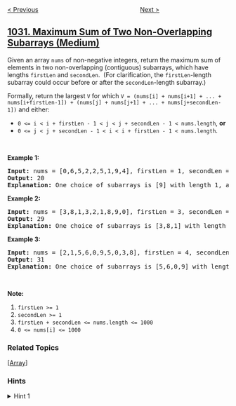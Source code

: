 <!--|This file generated by command(leetcode description); DO NOT EDIT.    |-->
<!--+----------------------------------------------------------------------+-->
<!--|@author    openset <openset.wang@gmail.com>                           |-->
<!--|@link      https://github.com/openset                                 |-->
<!--|@home      https://github.com/openset/leetcode                        |-->
<!--+----------------------------------------------------------------------+-->

[< Previous](../matrix-cells-in-distance-order "Matrix Cells in Distance Order")
　　　　　　　　　　　　　　　　
[Next >](../stream-of-characters "Stream of Characters")

## [1031. Maximum Sum of Two Non-Overlapping Subarrays (Medium)](https://leetcode.com/problems/maximum-sum-of-two-non-overlapping-subarrays "两个非重叠子数组的最大和")

<p>Given an array <code>nums</code> of non-negative integers, return the maximum sum of elements in two non-overlapping (contiguous) subarrays, which have lengths&nbsp;<code>firstLen</code> and <code>secondLen</code>.&nbsp; (For clarification, the <code>firstLen</code>-length subarray could occur before or after the <code>secondLen</code>-length subarray.)</p>

<p>Formally,&nbsp;return the largest <code>V</code> for which&nbsp;<code>V = (nums[i] + nums[i+1] + ... + nums[i+firstLen-1]) + (nums[j] + nums[j+1] + ... + nums[j+secondLen-1])</code> and either:</p>

<ul>
	<li><code>0 &lt;= i &lt; i + firstLen - 1 &lt; j &lt; j + secondLen - 1 &lt; nums.length</code>, <strong>or</strong></li>
	<li><code>0 &lt;= j &lt; j + secondLen - 1 &lt; i &lt; i + firstLen - 1 &lt; nums.length</code>.</li>
</ul>

<p>&nbsp;</p>

<ol>
</ol>

<div>
<p><strong>Example 1:</strong></p>

<pre>
<strong>Input: </strong>nums = <span id="example-input-1-1">[0,6,5,2,2,5,1,9,4]</span>, firstLen = <span id="example-input-1-2">1</span>, secondLen = <span id="example-input-1-3">2</span>
<strong>Output: </strong><span id="example-output-1">20
<strong>Explanation:</strong> One choice of subarrays is [9] with length 1, and [6,5] with length 2.</span>
</pre>

<div>
<p><strong>Example 2:</strong></p>

<pre>
<strong>Input: </strong>nums = <span id="example-input-2-1">[3,8,1,3,2,1,8,9,0]</span>, firstLen = <span id="example-input-2-2">3</span>, secondLen = <span id="example-input-2-3">2</span>
<strong>Output: </strong><span id="example-output-2">29
</span><span id="example-output-1"><strong>Explanation:</strong> One choice of subarrays is</span><span> [3,8,1] with length 3, and [8,9] with length 2.</span>
</pre>

<div>
<p><strong>Example 3:</strong></p>

<pre>
<strong>Input: </strong>nums = <span id="example-input-3-1">[2,1,5,6,0,9,5,0,3,8]</span>, firstLen = <span id="example-input-3-2">4</span>, secondLen = <span id="example-input-3-3">3</span>
<strong>Output: </strong><span id="example-output-3">31
</span><span id="example-output-1"><strong>Explanation:</strong> One choice of subarrays is</span><span> [5,6,0,9] with length 4, and [3,8] with length 3.</span>
</pre>

<p>&nbsp;</p>

<p><strong>Note:</strong></p>

<ol>
	<li><code>firstLen &gt;= 1</code></li>
	<li><code>secondLen &gt;= 1</code></li>
	<li><code>firstLen + secondLen &lt;= nums.length &lt;= 1000</code></li>
	<li><code>0 &lt;= nums[i] &lt;= 1000</code></li>
</ol>
</div>
</div>
</div>

### Related Topics
  [[Array](../../tag/array/README.md)]

### Hints
<details>
<summary>Hint 1</summary>
We can use prefix sums to calculate any subarray sum quickly.
For each L length subarray, find the best possible M length subarray that occurs before and after it.
</details>
